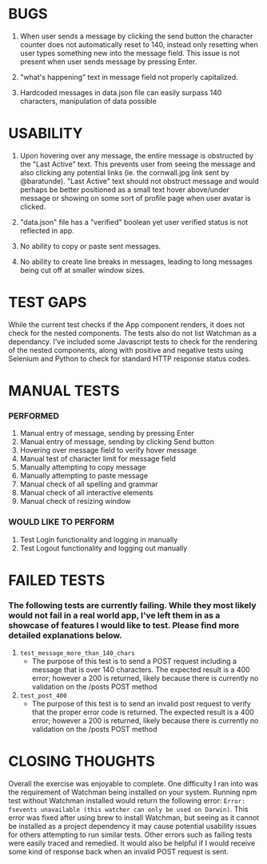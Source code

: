 # BUGS
1. When user sends a message by clicking the send button the character counter does not automatically reset to 140, instead only resetting when user types something new into the message field.
This issue is not present when user sends message by pressing Enter.

2. "what's happening" text in message field not properly capitalized.

3. Hardcoded messages in data.json file can easily surpass 140 characters, manipulation of data possible

# USABILITY
1. Upon hovering over any message, the entire message is obstructed by the "Last Active" text. This prevents user from seeing the message and also clicking any potential links (ie. the cornwall.jpg link sent by @baratunde). "Last Active" text should not obstruct message and would perhaps be better positioned as a small text hover above/under message or showing on some sort of profile page when user avatar is clicked.

2. "data.json" file has a "verified" boolean yet user verified status is not reflected in app.

3. No ability to copy or paste sent messages.

4. No ability to create line breaks in messages, leading to long messages being cut off at smaller window sizes.

# TEST GAPS
While the current test checks if the App component renders, it does not check for the nested components. The tests also do not list Watchman as a dependancy. I've included some Javascript tests to check for the rendering of the nested components, along with positive and negative tests using Selenium and Python to check for standard HTTP response status codes. 

# MANUAL TESTS   
### PERFORMED
1. Manual entry of message, sending by pressing Enter
2. Manual entry of message, sending by clicking Send button
3. Hovering over message field to verify hover message
4. Manual test of character limit for message field 
5. Manually attempting to copy message
6. Manually attempting to paste message
7. Manual check of all spelling and grammar 
8. Manual check of all interactive elements 
9. Manual check of resizing window 

### WOULD LIKE TO PERFORM
1. Test Login functionality and logging in manually
2. Test Logout functionality and logging out manually

# FAILED TESTS
### The following tests are currently failing. While they most likely would not fail in a real world app, I've left them in as a showcase of features I would like to test. Please find more detailed explanations below.
1. `test_message_more_than_140_chars` 
   * The purpose of this test is to send a POST request including a message that is over 140 characters. The expected result is a 400 error; however a 200 is returned, likely because there is currently no validation on the /posts POST method 
2. `test_post_400`
   * The purpose of this test is to send an invalid post request to verify that the proper error code is returned. The expected result is a 400 error; however a 200 is returned, likely because there is currently no validation on the /posts POST method

# CLOSING THOUGHTS
  Overall the exercise was enjoyable to complete. One difficulty I ran into was the requirement of Watchman being installed on your system. Running npm test without Watchman installed would return the following error: `Error: fsevents unavailable (this watcher can only be used on Darwin)`. This error was fixed after using brew to install Watchman, but seeing as it cannot be installed as a project dependency it may cause potential usability issues for others attempting to run similar tests. Other errors such as failing tests were easily traced and remedied. It would also be helpful if I would receive some kind of response back when an invalid POST request is sent. 